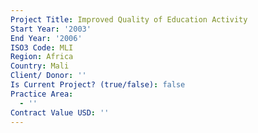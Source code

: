 ```yaml
---
Project Title: Improved Quality of Education Activity
Start Year: '2003'
End Year: '2006'
ISO3 Code: MLI
Region: Africa
Country: Mali
Client/ Donor: ''
Is Current Project? (true/false): false
Practice Area:
  - ''
Contract Value USD: ''
---
```

